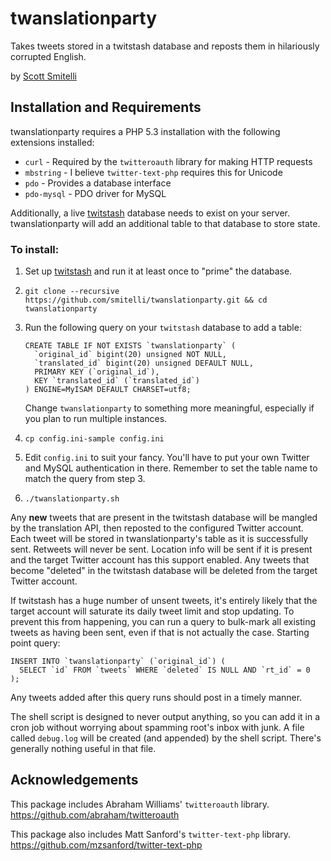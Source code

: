 twanslationparty
================

Takes tweets stored in a twitstash database and reposts them in hilariously
corrupted English.

by [Scott Smitelli](mailto:scott@smitelli.com)

Installation and Requirements
-----------------------------

twanslationparty requires a PHP 5.3 installation with the following extensions
installed:

*   `curl` - Required by the `twitteroauth` library for making HTTP requests
*   `mbstring` - I believe `twitter-text-php` requires this for Unicode
*   `pdo` - Provides a database interface
*   `pdo-mysql` - PDO driver for MySQL

Additionally, a live [twitstash](http://github.com/smitelli/twitstash) database
needs to exist on your server. twanslationparty will add an additional table to
that database to store state.

### To install:

1.  Set up [twitstash](http://github.com/smitelli/twitstash) and run it at least
    once to "prime" the database.

2.  `git clone --recursive https://github.com/smitelli/twanslationparty.git &&
    cd twanslationparty`

3.  Run the following query on your `twitstash` database to add a table:

        CREATE TABLE IF NOT EXISTS `twanslationparty` (
          `original_id` bigint(20) unsigned NOT NULL,
          `translated_id` bigint(20) unsigned DEFAULT NULL,
          PRIMARY KEY (`original_id`),
          KEY `translated_id` (`translated_id`)
        ) ENGINE=MyISAM DEFAULT CHARSET=utf8;

    Change `twanslationparty` to something more meaningful, especially if you
    plan to run multiple instances.

4.  `cp config.ini-sample config.ini`

5.  Edit `config.ini` to suit your fancy. You'll have to put your own Twitter
    and MySQL authentication in there. Remember to set the table name to match
    the query from step 3.

6.  `./twanslationparty.sh`

Any **new** tweets that are present in the twitstash database will be mangled by
the translation API, then reposted to the configured Twitter account. Each tweet
will be stored in twanslationparty's table as it is successfully sent. Retweets
will never be sent. Location info will be sent if it is present and the target
Twitter account has this support enabled. Any tweets that become "deleted" in
the twitstash database will be deleted from the target Twitter account.

If twitstash has a huge number of unsent tweets, it's entirely likely that the
target account will saturate its daily tweet limit and stop updating. To prevent
this from happening, you can run a query to bulk-mark all existing tweets as
having been sent, even if that is not actually the case. Starting point query:

    INSERT INTO `twanslationparty` (`original_id`) (
      SELECT `id` FROM `tweets` WHERE `deleted` IS NULL AND `rt_id` = 0
    );

Any tweets added after this query runs should post in a timely manner.

The shell script is designed to never output anything, so you can add it in a
cron job without worrying about spamming root's inbox with junk. A file called
`debug.log` will be created (and appended) by the shell script. There's
generally nothing useful in that file.

Acknowledgements
----------------

This package includes Abraham Williams' `twitteroauth` library.
<https://github.com/abraham/twitteroauth>

This package also includes Matt Sanford's `twitter-text-php` library.
<https://github.com/mzsanford/twitter-text-php>
